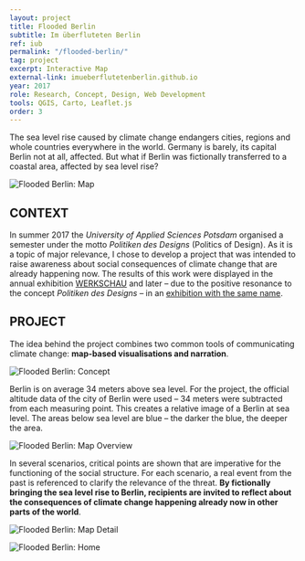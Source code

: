 ```yaml
---
layout: project
title: Flooded Berlin
subtitle: Im überfluteten Berlin
ref: iub
permalink: "/flooded-berlin/"
tag: project
excerpt: Interactive Map
external-link: imueberflutetenberlin.github.io
year: 2017
role: Research, Concept, Design, Web Development
tools: QGIS, Carto, Leaflet.js
order: 3
---
```


The sea level rise caused by climate change endangers cities, regions and whole countries everywhere in the world. Germany is barely, its capital Berlin not at all, affected. But what if Berlin was fictionally transferred to a coastal area, affected by sea level rise?

![Flooded Berlin: Map]({{site.baseurl}}/img/iub_map_01.jpg)

## CONTEXT
In summer 2017 the _University of Applied Sciences Potsdam_ organised a semester under the motto _Politiken des Designs_ (Politics of Design). As it is a topic of major relevance, I chose to develop a project that was intended to raise awareness about social consequences of climate change that are already happening now. The results of this work were displayed in the annual exhibition [WERKSCHAU](https://fhp-werkschau.de/) and later – due to the positive resonance to the concept _Politiken des Designs_ – in an  [exhibition with the same name](https://politikendesdesigns.de/).

## PROJECT
The idea behind the project combines two common tools of communicating climate change: __map-based visualisations and narration__.

![Flooded Berlin: Concept]({{site.baseurl}}/img/iub_flood.png)

Berlin is on average 34 meters above sea level. For the project, the official altitude data of the city of Berlin were used – 34 meters were subtracted from each measuring point. This creates a relative image of a Berlin at sea level. The areas below sea level are blue – the darker the blue, the deeper the area.

![Flooded Berlin: Map Overview]({{site.baseurl}}/img/iub_map_03.jpg)

In several scenarios, critical points are shown that are imperative for the functioning of the social structure. For each scenario, a real event from the past is referenced to clarify the relevance of the threat. __By fictionally bringing the sea level rise to Berlin, recipients are invited to reflect about the consequences of climate change happening already now in other parts of the world__.

![Flooded Berlin: Map Detail]({{site.baseurl}}/img/iub_map_02.jpg)

![Flooded Berlin: Home]({{site.baseurl}}/img/iub_home.jpg)
